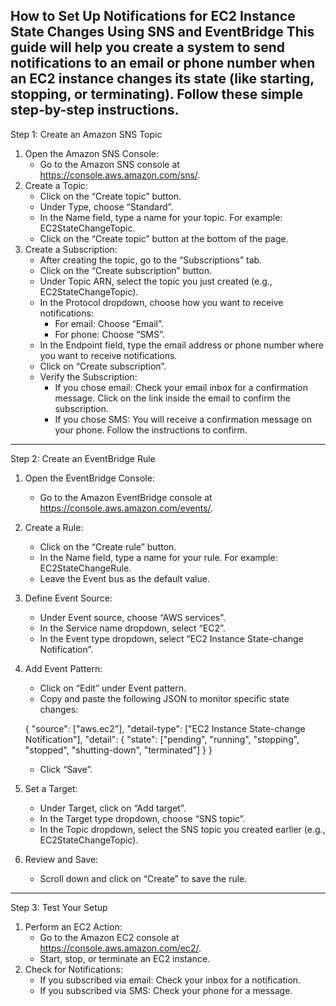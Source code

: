 How to Set Up Notifications for EC2 Instance State Changes Using SNS and EventBridge
This guide will help you create a system to send notifications to an email or phone number when an EC2 instance changes its state (like starting, stopping, or terminating). Follow these simple step-by-step instructions.
---
Step 1: Create an Amazon SNS Topic
1. Open the Amazon SNS Console:
   - Go to the Amazon SNS console at https://console.aws.amazon.com/sns/.
2. Create a Topic:
   - Click on the “Create topic” button.
   - Under Type, choose “Standard”.
   - In the Name field, type a name for your topic. For example: EC2StateChangeTopic.
   - Click on the “Create topic” button at the bottom of the page.
3. Create a Subscription:
   - After creating the topic, go to the “Subscriptions” tab.
   - Click on the “Create subscription” button.
   - Under Topic ARN, select the topic you just created (e.g., EC2StateChangeTopic).
   - In the Protocol dropdown, choose how you want to receive notifications:
       - For email: Choose “Email”.
       - For phone: Choose “SMS”.
   - In the Endpoint field, type the email address or phone number where you want to receive notifications.
   - Click on “Create subscription”.
   - Verify the Subscription:
       - If you chose email: Check your email inbox for a confirmation message. Click on the link inside the email to confirm the subscription.
       - If you chose SMS: You will receive a confirmation message on your phone. Follow the instructions to confirm.
---
Step 2: Create an EventBridge Rule
1. Open the EventBridge Console:
   - Go to the Amazon EventBridge console at https://console.aws.amazon.com/events/.
2. Create a Rule:
   - Click on the “Create rule” button.
   - In the Name field, type a name for your rule. For example: EC2StateChangeRule.
   - Leave the Event bus as the default value.
3. Define Event Source:
   - Under Event source, choose “AWS services”.
   - In the Service name dropdown, select “EC2”.
   - In the Event type dropdown, select “EC2 Instance State-change Notification”.
4. Add Event Pattern:
   - Click on “Edit” under Event pattern.
   - Copy and paste the following JSON to monitor specific state changes:


    {
      "source": ["aws.ec2"],
      "detail-type": ["EC2 Instance State-change Notification"],
      "detail": {
        "state": ["pending", "running", "stopping", "stopped", "shutting-down", "terminated"]
      }
    }

   - Click “Save”.
5. Set a Target:
   - Under Target, click on “Add target”.
   - In the Target type dropdown, choose “SNS topic”.
   - In the Topic dropdown, select the SNS topic you created earlier (e.g., EC2StateChangeTopic).
6. Review and Save:
   - Scroll down and click on “Create” to save the rule.
---
Step 3: Test Your Setup
1. Perform an EC2 Action:
   - Go to the Amazon EC2 console at https://console.aws.amazon.com/ec2/.
   - Start, stop, or terminate an EC2 instance.
2. Check for Notifications:
   - If you subscribed via email: Check your inbox for a notification.
   - If you subscribed via SMS: Check your phone for a message.

